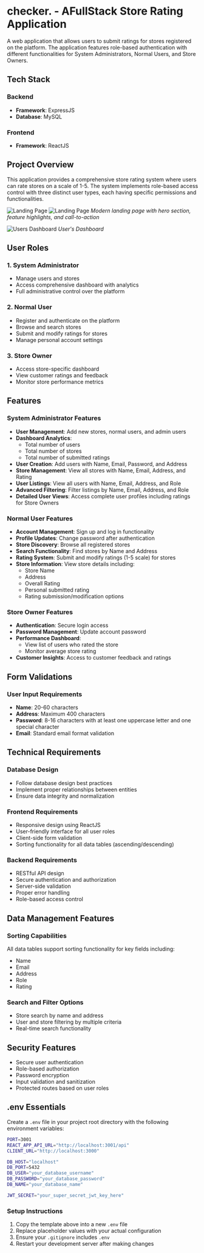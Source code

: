 # checker. - AFullStack Store Rating Application

A web application that allows users to submit ratings for stores registered on the platform. The application features role-based authentication with different functionalities for System Administrators, Normal Users, and Store Owners.

## Tech Stack

### Backend

- **Framework**: ExpressJS
- **Database**: MySQL

### Frontend

- **Framework**: ReactJS

## Project Overview

This application provides a comprehensive store rating system where users can rate stores on a scale of 1-5. The system implements role-based access control with three distinct user types, each having specific permissions and functionalities.

![Landing Page](./client/src/assets/LandingPage1.png)
![Landing Page](./client/src/assets/LandingPage2.png)
_Modern landing page with hero section, feature highlights, and call-to-action_

![Users Dashboard](./client/src/assets/DashboardPC.png)
_User's Dashboard_

## User Roles

### 1. System Administrator

- Manage users and stores
- Access comprehensive dashboard with analytics
- Full administrative control over the platform

### 2. Normal User

- Register and authenticate on the platform
- Browse and search stores
- Submit and modify ratings for stores
- Manage personal account settings

### 3. Store Owner

- Access store-specific dashboard
- View customer ratings and feedback
- Monitor store performance metrics

## Features

### System Administrator Features

- **User Management**: Add new stores, normal users, and admin users
- **Dashboard Analytics**:
  - Total number of users
  - Total number of stores
  - Total number of submitted ratings
- **User Creation**: Add users with Name, Email, Password, and Address
- **Store Management**: View all stores with Name, Email, Address, and Rating
- **User Listings**: View all users with Name, Email, Address, and Role
- **Advanced Filtering**: Filter listings by Name, Email, Address, and Role
- **Detailed User Views**: Access complete user profiles including ratings for Store Owners

### Normal User Features

- **Account Management**: Sign up and log in functionality
- **Profile Updates**: Change password after authentication
- **Store Discovery**: Browse all registered stores
- **Search Functionality**: Find stores by Name and Address
- **Rating System**: Submit and modify ratings (1-5 scale) for stores
- **Store Information**: View store details including:
  - Store Name
  - Address
  - Overall Rating
  - Personal submitted rating
  - Rating submission/modification options

### Store Owner Features

- **Authentication**: Secure login access
- **Password Management**: Update account password
- **Performance Dashboard**:
  - View list of users who rated the store
  - Monitor average store rating
- **Customer Insights**: Access to customer feedback and ratings

## Form Validations

### User Input Requirements

- **Name**: 20-60 characters
- **Address**: Maximum 400 characters
- **Password**: 8-16 characters with at least one uppercase letter and one special character
- **Email**: Standard email format validation

## Technical Requirements

### Database Design

- Follow database design best practices
- Implement proper relationships between entities
- Ensure data integrity and normalization

### Frontend Requirements

- Responsive design using ReactJS
- User-friendly interface for all user roles
- Client-side form validation
- Sorting functionality for all data tables (ascending/descending)

### Backend Requirements

- RESTful API design
- Secure authentication and authorization
- Server-side validation
- Proper error handling
- Role-based access control

## Data Management Features

### Sorting Capabilities

All data tables support sorting functionality for key fields including:

- Name
- Email
- Address
- Role
- Rating

### Search and Filter Options

- Store search by name and address
- User and store filtering by multiple criteria
- Real-time search functionality

## Security Features

- Secure user authentication
- Role-based authorization
- Password encryption
- Input validation and sanitization
- Protected routes based on user roles

## .env Essentials

Create a `.env` file in your project root directory with the following environment variables:

```bash
PORT=3001
REACT_APP_API_URL="http://localhost:3001/api"
CLIENT_URL="http://localhost:3000"

DB_HOST="localhost"
DB_PORT=5432
DB_USER="your_database_username"
DB_PASSWORD="your_database_password"
DB_NAME="your_database_name"

JWT_SECRET="your_super_secret_jwt_key_here"
```

### Setup Instructions

1. Copy the template above into a new `.env` file
2. Replace placeholder values with your actual configuration
3. Ensure your `.gitignore` includes `.env`
4. Restart your development server after making changes
